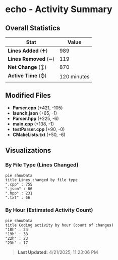 # echo - Activity Summary 

## Overall Statistics

| Stat                   | Value                                                             |
| ---------------------- | ----------------------------------------------------------------- |
| **Lines Added** (➕)   | 989                                          |
| **Lines Removed** (➖) | 119                                        |
| **Net Change** (↕)    | 870                |
| **Active Time** (⌚)   | 120 minutes |


## Modified Files
- **Parser.cpp** (+421, -105)
- **launch.json** (+65, -1)
- **Parser.hpp** (+225, -6)
- **main.cpp** (+138, -1)
- **testParser.cpp** (+90, -0)
- **CMakeLists.txt** (+50, -6)

## Visualizations

### By File Type (Lines Changed)

```mermaid
pie showData
title Lines changed by file type
".cpp" : 755
".json" : 66
".hpp" : 231
".txt" : 56
```

### By Hour (Estimated Activity Count)

```mermaid
pie showData
title Coding activity by hour (count of changes)
"18h" : 24
"19h" : 33
"22h" : 23
"23h" : 17
```


> **Last Updated:** 4/21/2025, 11:23:06 PM